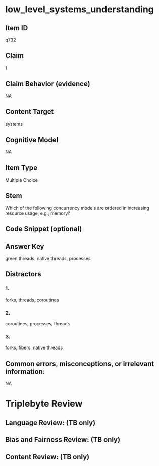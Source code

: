 # low_level_systems_understanding

## Item ID
q732

## Claim
1

## Claim Behavior (evidence)
NA

## Content Target
systems

## Cognitive Model
NA

## Item Type
Multiple Choice

## Stem
Which of the following concurrency models are ordered in increasing resource usage, e.g., memory?

## Code Snippet (optional)


## Answer Key
green threads, native threads, processes

## Distractors

### 1.
forks, threads, coroutines

### 2.
coroutines, processes, threads

### 3.
forks, fibers, native threads

## Common errors, misconceptions, or irrelevant information:
NA

# Triplebyte Review


## Language Review: (TB only)


## Bias and Fairness Review: (TB only)


## Content Review: (TB only)

